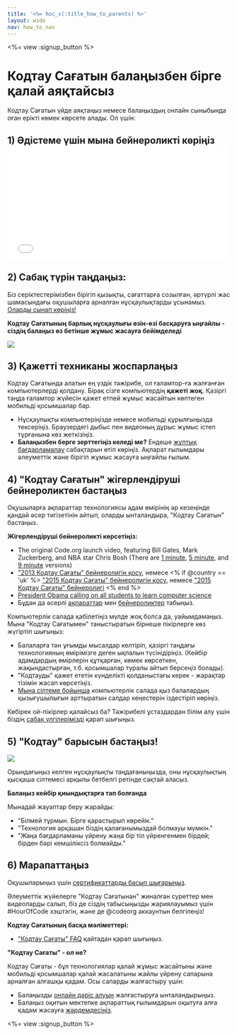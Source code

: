 ```yaml
---
title: '<%= hoc_s(:title_how_to_parents) %>'
layout: wide
nav: how_to_nav
---
```

<%= view :signup_button %>

# Кодтау Сағатын балаңызбен бірге қалай аяқтайсыз

Кодтау Сағатын үйде аяқтаңыз немесе балаңыздың онлайн сыныбында оған ерікті көмек көрсете алады. Ол үшін:

## 1) Әдістеме үшін мына бейнероликті көріңіз <iframe width="500" height="255" src="//www.youtube.com/embed/SrnvvWDm73k" frameborder="0" allowfullscreen mark="crwd-mark"></iframe> 

## 2) Сабақ түрін таңдаңыз:

Біз серіктестерімізбен бірігіп қызықты, сағаттарға созылған, әртүрлі жас шамасындағы оқушыларға арналған нұсқаулықтарды ұсынамыз. [Оларды сынап көріңіз!](<%= resolve_url('/learn') %>)

**Кодтау Сағатының барлық нұсқаулығы өзін-өзі басқаруға ыңғайлы - сіздің балаңыз өз бетінше жұмыс жасауға бейімделеді**

[![](/images/fit-700/tutorials.png)](<%= resolve_url('/learn') %>)

## 3) Қажетті техниканы жоспарлаңыз

Кодтау Сағатында алатын ең үздік тәжірибе, ол ғаламтор-ға жалғанған компьютерлерді қолдану. Бірақ сізге компьютердің **қажеті жоқ**. Қазіргі таңда ғаламтор жүйесін қажет етпей жұмыс жасайтын көптеген мобильді қосымшалар бар.

- Нұсқаулықты компьютеріңізде немесе мобильді құрылғыңызда тексеріңіз. Браузердегі дыбыс пен видеоның дұрыс жұмыс істеп тұрғанына көз жеткізіңіз.
- **Балаңызбен берге зерттегіңіз келеді ме?** Ендеше [жұптық бағдарламалау](http://www.ncwit.org/resources/pair-programming-box-power-collaborative-learning) сабақтарын өтіп көріңіз. Ақпарат ғылымдары əлеуметтік және бірігіп жұмыс жасауға ыңғайлы ғылым.

## 4) "Кодтау Сағатын" жігерлендіруші бейнероликтен бастаңыз

Оқушыларға ақпараттар технологиясы адам өмірінің әр кезеңінде қандай әсер тигізетінін айтып, оларды ынталандыра, "Кодтау Сағатын" бастаңыз.

**Жігерлендіруші бейнероликті көрсетіңіз:**

- The original Code.org launch video, featuring Bill Gates, Mark Zuckerberg, and NBA star Chris Bosh (There are [1 minute](https://www.youtube.com/watch?v=qYZF6oIZtfc), [5 minute](https://www.youtube.com/watch?v=nKIu9yen5nc), and [9 minute](https://www.youtube.com/watch?v=dU1xS07N-FA) versions)
- ["2013 Кодтау Сағаты" бейнеролигін қосу](https://www.youtube.com/watch?v=FC5FbmsH4fw), немесе <% if @country == 'uk' %> ["2015 Кодтау Сағаты" бейнеролигін қосу](https://www.youtube.com/watch?v=7L97YMYqLHc), немесе ["2015 Кодтау Сағаты" бейнеролигі](https://www.youtube.com/watch?v=7L97YMYqLHc) <% end %>
- [President Obama calling on all students to learn computer science](https://www.youtube.com/watch?v=6XvmhE1J9PY)
- Бұдан да әсерлі [ақпараттар](<%= resolve_url('https://code.org/inspire') %>) мен [бейнероликтер](https://www.youtube.com/playlist?list=PLzdnOPI1iJNfpD8i4Sx7U0y2MccnrNZuP) табыңыз.

Компьютерлік салада қабілетіңіз мүлде жоқ болса да, уайымдамаңыз. Мына "Кодтау Сағатымен" таныстыратын бірнеше пікірлерге көз жүгіртіп шығыңыз:

- Балаларға тән ұғымды мысалдар келтіріп, қазіргі таңдағы технологияның өмірімізге деген ықпалын түсінідіріңіз. (Кейбір адамдардың өмірлерін құтқарған, көмек көрсеткен, жақындастырған, т.б. қосымшалар туралы айтып берсеңіз болады).
- "Кодтауды" қажет ететін күнделікті қолданыстағы керек - жарақтар тізімін жасап көрсетіңіз.
- [Мына сілтеме бойынша](<%= resolve_url('https://code.org/girls') %>) компьютерлік салада қыз балалардың қызығушылығын арттыратын салдар кеңестерін іздестіріп көріңіз.

Көбірек ой-пікірлер қалайсыз ба? Тәжірибелі ұстаздардан білім алу үшін біздің [сабақ үлгілерімізді](/files/AfterschoolEducatorLessonPlanOutline.docx) қарап шығыңыз.

## 5) "Кодтау" барысын бастаңыз!

<img src="/images/fit-700/tutorial-short-link.png" />

Орындағыңыз келген нұсқаулықты таңдағаныңызда, оны нұсқаулықтың қысқаша сілтемесі арқылы бетбелгі ретінде сақтай аласыз.

**Балаңыз кейбір қиындықтарға тап болғанда**

Мынадай жауаптар беру жарайды:

- "Білмей тұрмын. Бірге қарастырып көрейік."
- "Технология әрқашан біздің қалағанымыздай болмауы мүмкін."
- "Жаңа бағдарламаны үйрену жаңа бір тіл үйренгенмен бірдей; бірден бәрі кемшіліксіз болмайды."

## 6) Марапаттаңыз

Оқушыларыңыз үшін [сертификаттарды басып шығарыңыз](<%= resolve_url('https://code.org/certificates') %>).

Әлеуметтік жүйелерге "Кодтау Сағатынан" жиналған суреттер мен видеоларды салып, біз де сіздің табысыңызды жариялауымыз үшін #HourOfCode хэштэгін, және де @codeorg аккаунтын белгілеңіз!

**Кодтау Сағатының басқа мәліметтері:**

- ["Кодтау Сағаты" FAQ](https://support.code.org/hc/en-us/categories/200147083-Hour-of-Code) қайтадан қарап шығыңыз.

**"Кодтау Cағаты" - ол не?**

Кодтау Сағаты - бұл технологиялар қалай жұмыс жасайтыны және мобильді қосымшалар қалай жасалатыны жайлы үйрену сапарына арналған алғашқы қадам. Осы сапарды жалғастыру үшін:

- Балаңызды [онлайн дәріс алуын](<%= resolve_url('https://code.org/learn/beyond') %>) жалғастыруға ынталандырыңыз.
- Балаңыз оқитын мектепке ақпараттық ғылымдарын оқытуға алға қадам жасауға [жәрдемдесіңіз](<%= resolve_url('/promote') %>).

<%= view :signup_button %>